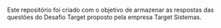 Este repositório foi criado com o objetivo de armazenar as respostas das questões do Desafio Target proposto pela empresa Target Sistemas.
